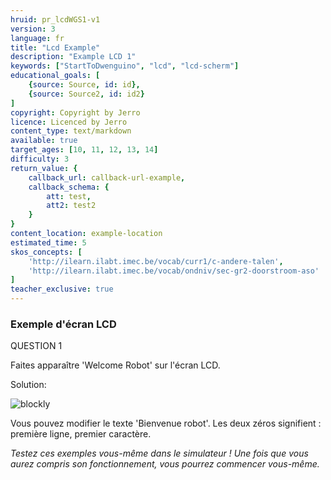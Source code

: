 ```yaml
---
hruid: pr_lcdWGS1-v1
version: 3
language: fr
title: "Lcd Example"
description: "Example LCD 1"
keywords: ["StartToDwenguino", "lcd", "lcd-scherm"]
educational_goals: [
    {source: Source, id: id}, 
    {source: Source2, id: id2}
]
copyright: Copyright by Jerro
licence: Licenced by Jerro
content_type: text/markdown
available: true
target_ages: [10, 11, 12, 13, 14]
difficulty: 3
return_value: {
    callback_url: callback-url-example,
    callback_schema: {
        att: test,
        att2: test2
    }
}
content_location: example-location
estimated_time: 5
skos_concepts: [
    'http://ilearn.ilabt.imec.be/vocab/curr1/c-andere-talen', 
    'http://ilearn.ilabt.imec.be/vocab/ondniv/sec-gr2-doorstroom-aso'
]
teacher_exclusive: true
---
```

### Exemple d'écran LCD

QUESTION 1

Faites apparaître 'Welcome Robot' sur l'écran LCD.

Solution:

![blockly](@learning-object/LCDM1-v1/nl/3)

Vous pouvez modifier le texte 'Bienvenue robot'. Les deux zéros signifient : première ligne, premier caractère.

*Testez ces exemples vous-même dans le simulateur ! Une fois que vous aurez compris son fonctionnement, vous pourrez commencer vous-même.*